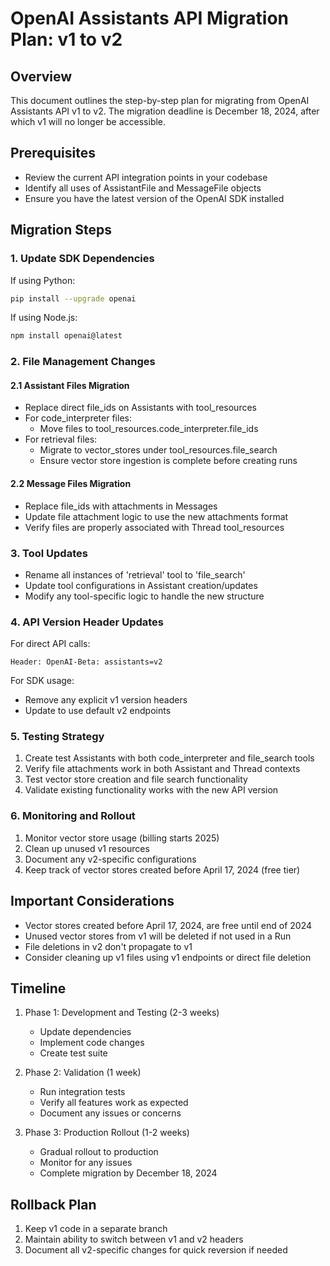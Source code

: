 # OpenAI Assistants API Migration Plan: v1 to v2

## Overview

This document outlines the step-by-step plan for migrating from OpenAI Assistants API v1 to v2. The migration deadline is December 18, 2024, after which v1 will no longer be accessible.

## Prerequisites

- Review the current API integration points in your codebase
- Identify all uses of AssistantFile and MessageFile objects
- Ensure you have the latest version of the OpenAI SDK installed

## Migration Steps

### 1. Update SDK Dependencies

If using Python:

```bash
pip install --upgrade openai
```

If using Node.js:

```bash
npm install openai@latest
```

### 2. File Management Changes

#### 2.1 Assistant Files Migration

- Replace direct file_ids on Assistants with tool_resources
- For code_interpreter files:
  - Move files to tool_resources.code_interpreter.file_ids
- For retrieval files:
  - Migrate to vector_stores under tool_resources.file_search
  - Ensure vector store ingestion is complete before creating runs

#### 2.2 Message Files Migration

- Replace file_ids with attachments in Messages
- Update file attachment logic to use the new attachments format
- Verify files are properly associated with Thread tool_resources

### 3. Tool Updates

- Rename all instances of 'retrieval' tool to 'file_search'
- Update tool configurations in Assistant creation/updates
- Modify any tool-specific logic to handle the new structure

### 4. API Version Header Updates

For direct API calls:

```
Header: OpenAI-Beta: assistants=v2
```

For SDK usage:

- Remove any explicit v1 version headers
- Update to use default v2 endpoints

### 5. Testing Strategy

1. Create test Assistants with both code_interpreter and file_search tools
2. Verify file attachments work in both Assistant and Thread contexts
3. Test vector store creation and file search functionality
4. Validate existing functionality works with the new API version

### 6. Monitoring and Rollout

1. Monitor vector store usage (billing starts 2025)
2. Clean up unused v1 resources
3. Document any v2-specific configurations
4. Keep track of vector stores created before April 17, 2024 (free tier)

## Important Considerations

- Vector stores created before April 17, 2024, are free until end of 2024
- Unused vector stores from v1 will be deleted if not used in a Run
- File deletions in v2 don't propagate to v1
- Consider cleaning up v1 files using v1 endpoints or direct file deletion

## Timeline

1. Phase 1: Development and Testing (2-3 weeks)

   - Update dependencies
   - Implement code changes
   - Create test suite

2. Phase 2: Validation (1 week)

   - Run integration tests
   - Verify all features work as expected
   - Document any issues or concerns

3. Phase 3: Production Rollout (1-2 weeks)
   - Gradual rollout to production
   - Monitor for any issues
   - Complete migration by December 18, 2024

## Rollback Plan

1. Keep v1 code in a separate branch
2. Maintain ability to switch between v1 and v2 headers
3. Document all v2-specific changes for quick reversion if needed
